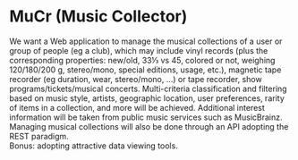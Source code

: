 # MuCr (Music Collector)

We want a Web application to manage the musical collections of a user or group of people (eg a club), which may include vinyl records (plus the corresponding properties: new/old, 33⅓ vs 45, colored or not, weighing 120/180/200 g, stereo/mono, special editions, usage, etc.), magnetic tape recorder (eg duration, wear, stereo/mono, ...) or tape recorder, show programs/tickets/musical concerts. Multi-criteria classification and filtering based on music style, artists, geographic location, user preferences, rarity of items in a collection, and more will be achieved. Additional interest information will be taken from public music services such as MusicBrainz. Managing musical collections will also be done through an API adopting the REST paradigm.  
Bonus: adopting attractive data viewing tools.
 
